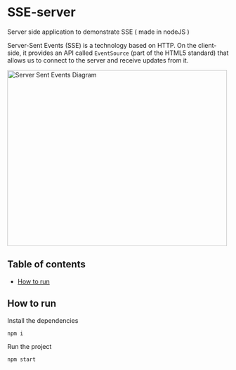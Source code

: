 # SSE-server
Server side application to demonstrate SSE ( made in nodeJS )

Server-Sent Events (SSE) is a technology based on HTTP. On the client-side, it provides an API called `EventSource` (part of the HTML5 standard) that allows us to connect to the server and receive updates from it.


<img src="https://images.ctfassets.net/3prze68gbwl1/assetglossary-17su9wok1ui0z7n/a4e56c7eb90218cf4e30ca72eb2285ec/what-are-server-sent-events-sse.png" 
     alt="Server Sent Events Diagram" width="500" height="400">
     
## Table of contents
* [How to run](#run)

## How to run

Install the dependencies

```
npm i
```
Run the project

```
npm start
```
